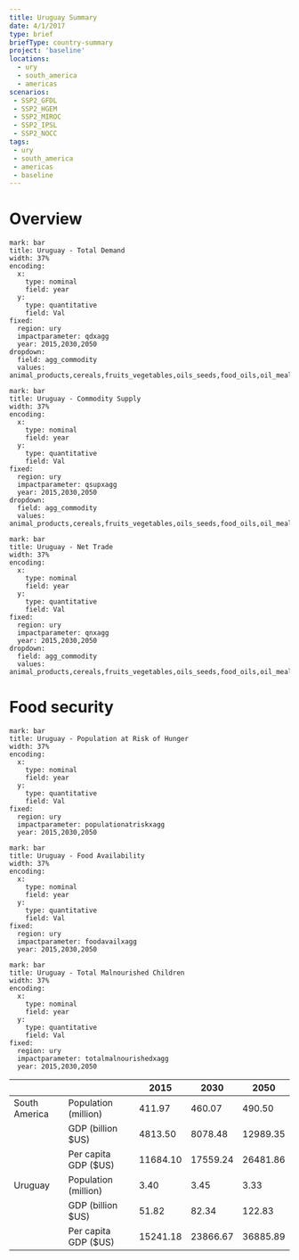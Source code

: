 ```yaml
---
title: Uruguay Summary
date: 4/1/2017
type: brief
briefType: country-summary
project: 'baseline'
locations:
  - ury
  - south_america
  - americas
scenarios:
 - SSP2_GFDL
 - SSP2_HGEM
 - SSP2_MIROC
 - SSP2_IPSL
 - SSP2_NOCC
tags:
 - ury
 - south_america
 - americas
 - baseline
---
```

# Overview 

```chart
mark: bar
title: Uruguay - Total Demand
width: 37%
encoding:
  x:
    type: nominal
    field: year
  y:
    type: quantitative
    field: Val
fixed:
  region: ury
  impactparameter: qdxagg
  year: 2015,2030,2050
dropdown:
  field: agg_commodity
  values: animal_products,cereals,fruits_vegetables,oils_seeds,food_oils,oil_meals,other,pulses,roots_tubers,sugar
```

```chart
mark: bar
title: Uruguay - Commodity Supply
width: 37%
encoding:
  x:
    type: nominal
    field: year
  y:
    type: quantitative
    field: Val
fixed:
  region: ury
  impactparameter: qsupxagg
  year: 2015,2030,2050
dropdown:
  field: agg_commodity
  values: animal_products,cereals,fruits_vegetables,oils_seeds,food_oils,oil_meals,other,pulses,roots_tubers,sugar
```

```chart
mark: bar
title: Uruguay - Net Trade
width: 37%
encoding:
  x:
    type: nominal
    field: year
  y:
    type: quantitative
    field: Val
fixed:
  region: ury
  impactparameter: qnxagg
  year: 2015,2030,2050
dropdown:
  field: agg_commodity
  values: animal_products,cereals,fruits_vegetables,oils_seeds,food_oils,oil_meals,other,pulses,roots_tubers,sugar
```

# Food security

```chart
mark: bar
title: Uruguay - Population at Risk of Hunger
width: 37%
encoding:
  x:
    type: nominal
    field: year
  y:
    type: quantitative
    field: Val
fixed:
  region: ury
  impactparameter: populationatriskxagg
  year: 2015,2030,2050
```

```chart
mark: bar
title: Uruguay - Food Availability
width: 37%
encoding:
  x:
    type: nominal
    field: year
  y:
    type: quantitative
    field: Val
fixed:
  region: ury
  impactparameter: foodavailxagg
  year: 2015,2030,2050
```

```chart
mark: bar
title: Uruguay - Total Malnourished Children
width: 37%
encoding:
  x:
    type: nominal
    field: year
  y:
    type: quantitative
    field: Val
fixed:
  region: ury
  impactparameter: totalmalnourishedxagg
  year: 2015,2030,2050
```

|   |   | 2015 | 2030 | 2050 |
|---|---|---|---|---|
| South America | Population (million) | 411.97 | 460.07 | 490.50 |
|  | GDP (billion $US) | 4813.50 | 8078.48 | 12989.35 |
|  | Per capita GDP ($US) | 11684.10 | 17559.24 | 26481.86 |
| Uruguay | Population (million) | 3.40 | 3.45 | 3.33 |
|  | GDP (billion $US) | 51.82 | 82.34 | 122.83 |
|  | Per capita GDP ($US) | 15241.18| 23866.67| 36885.89|